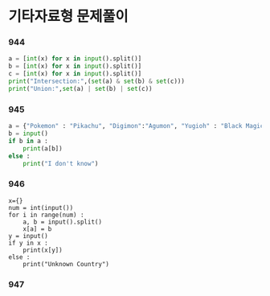 # 기타자료형 문제풀이 

### 944
```python
a = [int(x) for x in input().split()]
b = [int(x) for x in input().split()]
c = [int(x) for x in input().split()]
print("Intersection:",(set(a) & set(b) & set(c)))
print("Union:",set(a) | set(b) | set(c))
```

### 945
```python
a = {"Pokemon" : "Pikachu", "Digimon":"Agumon", "Yugioh" : "Black Magician"}
b = input()
if b in a :
    print(a[b])
else :
    print("I don't know")
```

### 946
```pyhton
x={}
num = int(input())
for i in range(num) :
    a, b = input().split()
    x[a] = b
y = input()
if y in x :
    print(x[y])
else :
    print("Unknown Country")
```

### 947

